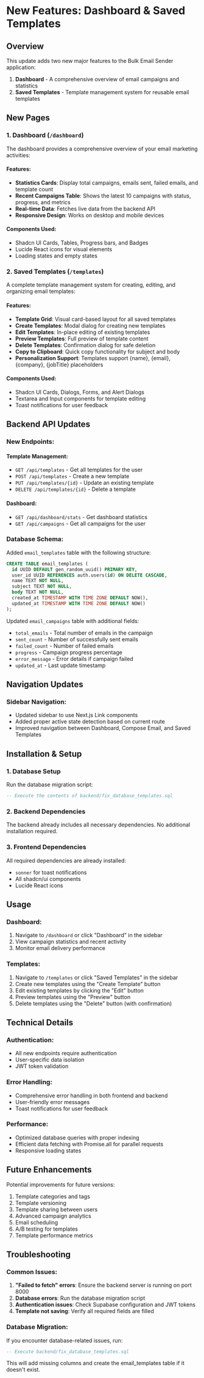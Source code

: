 # New Features: Dashboard & Saved Templates

## Overview
This update adds two new major features to the Bulk Email Sender application:
1. **Dashboard** - A comprehensive overview of email campaigns and statistics
2. **Saved Templates** - Template management system for reusable email templates

## New Pages

### 1. Dashboard (`/dashboard`)
The dashboard provides a comprehensive overview of your email marketing activities:

#### Features:
- **Statistics Cards**: Display total campaigns, emails sent, failed emails, and template count
- **Recent Campaigns Table**: Shows the latest 10 campaigns with status, progress, and metrics
- **Real-time Data**: Fetches live data from the backend API
- **Responsive Design**: Works on desktop and mobile devices

#### Components Used:
- Shadcn UI Cards, Tables, Progress bars, and Badges
- Lucide React icons for visual elements
- Loading states and empty states

### 2. Saved Templates (`/templates`)
A complete template management system for creating, editing, and organizing email templates:

#### Features:
- **Template Grid**: Visual card-based layout for all saved templates
- **Create Templates**: Modal dialog for creating new templates
- **Edit Templates**: In-place editing of existing templates
- **Preview Templates**: Full preview of template content
- **Delete Templates**: Confirmation dialog for safe deletion
- **Copy to Clipboard**: Quick copy functionality for subject and body
- **Personalization Support**: Templates support {name}, {email}, {company}, {jobTitle} placeholders

#### Components Used:
- Shadcn UI Cards, Dialogs, Forms, and Alert Dialogs
- Textarea and Input components for template editing
- Toast notifications for user feedback

## Backend API Updates

### New Endpoints:

#### Template Management:
- `GET /api/templates` - Get all templates for the user
- `POST /api/templates` - Create a new template
- `PUT /api/templates/{id}` - Update an existing template
- `DELETE /api/templates/{id}` - Delete a template

#### Dashboard:
- `GET /api/dashboard/stats` - Get dashboard statistics
- `GET /api/campaigns` - Get all campaigns for the user

### Database Schema:
Added `email_templates` table with the following structure:
```sql
CREATE TABLE email_templates (
  id UUID DEFAULT gen_random_uuid() PRIMARY KEY,
  user_id UUID REFERENCES auth.users(id) ON DELETE CASCADE,
  name TEXT NOT NULL,
  subject TEXT NOT NULL,
  body TEXT NOT NULL,
  created_at TIMESTAMP WITH TIME ZONE DEFAULT NOW(),
  updated_at TIMESTAMP WITH TIME ZONE DEFAULT NOW()
);
```

Updated `email_campaigns` table with additional fields:
- `total_emails` - Total number of emails in the campaign
- `sent_count` - Number of successfully sent emails
- `failed_count` - Number of failed emails
- `progress` - Campaign progress percentage
- `error_message` - Error details if campaign failed
- `updated_at` - Last update timestamp

## Navigation Updates

### Sidebar Navigation:
- Updated sidebar to use Next.js Link components
- Added proper active state detection based on current route
- Improved navigation between Dashboard, Compose Email, and Saved Templates

## Installation & Setup

### 1. Database Setup
Run the database migration script:
```sql
-- Execute the contents of backend/fix_database_templates.sql
```

### 2. Backend Dependencies
The backend already includes all necessary dependencies. No additional installation required.

### 3. Frontend Dependencies
All required dependencies are already installed:
- `sonner` for toast notifications
- All shadcn/ui components
- Lucide React icons

## Usage

### Dashboard:
1. Navigate to `/dashboard` or click "Dashboard" in the sidebar
2. View campaign statistics and recent activity
3. Monitor email delivery performance

### Templates:
1. Navigate to `/templates` or click "Saved Templates" in the sidebar
2. Create new templates using the "Create Template" button
3. Edit existing templates by clicking the "Edit" button
4. Preview templates using the "Preview" button
5. Delete templates using the "Delete" button (with confirmation)

## Technical Details

### Authentication:
- All new endpoints require authentication
- User-specific data isolation
- JWT token validation

### Error Handling:
- Comprehensive error handling in both frontend and backend
- User-friendly error messages
- Toast notifications for user feedback

### Performance:
- Optimized database queries with proper indexing
- Efficient data fetching with Promise.all for parallel requests
- Responsive loading states

## Future Enhancements

Potential improvements for future versions:
1. Template categories and tags
2. Template versioning
3. Template sharing between users
4. Advanced campaign analytics
5. Email scheduling
6. A/B testing for templates
7. Template performance metrics

## Troubleshooting

### Common Issues:

1. **"Failed to fetch" errors**: Ensure the backend server is running on port 8000
2. **Database errors**: Run the database migration script
3. **Authentication issues**: Check Supabase configuration and JWT tokens
4. **Template not saving**: Verify all required fields are filled

### Database Migration:
If you encounter database-related issues, run:
```sql
-- Execute backend/fix_database_templates.sql
```

This will add missing columns and create the email_templates table if it doesn't exist. 